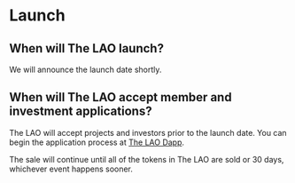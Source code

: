 # Launch

## When will The LAO launch?

We will announce the launch date shortly.

## When will The LAO accept member and investment applications?

The LAO will accept projects and investors prior to the launch date. You can begin the application process at [The LAO Dapp](https://www.thelao.io/apply).

The sale will continue until all of the tokens in The LAO are sold or 30 days, whichever event happens sooner.
